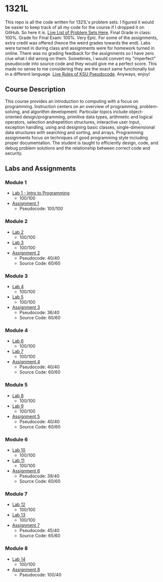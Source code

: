 # 1321L
This repo is all the code written for 1321L's problem sets. I figured it would be easier to keep track of all my code for the course if I dropped it on GitHub. So here it is. [Live List of Problem Sets Here](https://ccse.kennesaw.edu/fye/1321_labs_assignments.php). Final Grade in class: 100%. Grade for Final Exam: 100%. Very Epic. For some of the assignments, extra credit was offered (hence the weird grades towards the end). Labs were turned in during class and assignments were for homework turned in online. There was no grading feedback for the assignments so I have zero clue what I did wrong on them. Sometimes, I would convert my "imperfect" pseudocode into source code and they would give me a perfect score. This made no sense to me considering they are the exact same functionally but in a different language. [Live Rules of KSU Pseudocode](https://ccse.kennesaw.edu/fye/pseudocode/pseudocodeguide.php). Anyways, enjoy!
## Course Description
This course provides an introduction to computing with a focus on programming. Instruction centers on an overview of programming, problem-solving, and algorithm development. Particular topics include object-oriented design/programming, primitive data types, arithmetic and logical operators, selection andrepetition structures, interactive user input, exception handling, using and designing basic classes, single-dimensional data structures with searching and sorting, and arrays. Programming assignments focus on techniques of good programming style including proper documentation. The student is taught to efficiently design, code, and debug problem solutions and the relationship between correct code and security.
## Labs and Assignments
### Module 1
* [Lab 1 - Intro to Programming](https://ccse.kennesaw.edu/fye/docs/1321/labs/m1/M1%20-%20L1%20-%20Intro%20to%20CS.docx) 
  - 100/100
* [Assignment 1](https://ccse.kennesaw.edu/fye/docs/1321/labs/m1/v3/M1%20-%20A1%20-%20Pseudocode%20-%20FA19.pdf)
  - Pseudocode: 100/100
### Module 2
* [Lab 2](https://ccse.kennesaw.edu/fye/docs/1321/labs/m2/v3/M2%20-%20L2%20-%20TypeSystems%20-%20Version%203.0.docx)
  - 100/100
* [Lab 3](https://ccse.kennesaw.edu/fye/docs/1321/labs/m2/M2%20-%20L3%20-%20TypeSystems%20-%20Version%202.0.doc)
  - 100/100
* [Assignment 2](https://ccse.kennesaw.edu/fye/docs/1321/labs/m2/v3/M2%20-%20A2%20-%20TypeSystems%20-%20v3.pdf)
  - Pseudocode: 40/40
  - Source Code: 60/60
### Module 3
* [Lab 4](https://ccse.kennesaw.edu/fye/docs/1321/labs/m3/M3%20-%20L4%20-%20Selection%20Structures.docx)
  - 100/100
* [Lab 5](https://ccse.kennesaw.edu/fye/docs/1321/labs/m3/M3%20-%20L5%20-%20Selection%20Structures%20-%20Corrected.doc)
  - 100/100
* [Assignment 3](https://ccse.kennesaw.edu/fye/docs/1321/labs/m3/v3/M3%20-%20A3%20-%20Selection%20Structures%20v3_.pdf)
  - Pseudocode: 36/40
  - Source Code: 60/60
### Module 4
* [Lab 6](https://ccse.kennesaw.edu/fye/docs/1321/labs/m4/M4%20-%20L6%20-%20Loop%20Structures.doc)
  - 100/100
* [Lab 7](https://ccse.kennesaw.edu/fye/docs/1321/labs/m4/M4%20-%20L7%20-%20Loop%20Structures.doc)
  - 100/100
* [Assignment 4](https://ccse.kennesaw.edu/fye/docs/1321/labs/m4/v3/M4%20-%20A4%20-%20Loops_FA19.pdf)
  - Pseudocode: 40/40
  - Source Code: 60/60
### Module 5
* [Lab 8](https://ccse.kennesaw.edu/fye/docs/1321/labs/m5/M5%20-%20L8%20-%20Methods%20Version%201.1.doc)
  - 100/100
* [Lab 9](https://ccse.kennesaw.edu/fye/docs/1321/labs/m5/M5%20-%20L9%20-%20Methods%20Version%202.1.doc)
  - 100/100
* [Assignment 5](https://ccse.kennesaw.edu/fye/docs/1321/labs/m5/v3/M5%20-%20A5%20-%20Methods%20Version%203.0.pdf)
  - Pseudocode: 40/40
  - Source Code: 60/60
### Module 6
* [Lab 10](https://ccse.kennesaw.edu/fye/docs/1321/labs/m6/v3/M6%20-%20L10%20-%20Classes%20-%20Version%204.0.docx)
  - 100/100
* [Lab 11](https://ccse.kennesaw.edu/fye/docs/1321/labs/m6/v3/M6%20-%20L11%20-%20Classes%20-%20Version%203.0.docx)
  - 100/100
* [Assignment 6](https://ccse.kennesaw.edu/fye/docs/1321/labs/m6/v3/M6%20-%20A6%20-%20Classes%20v3.pdf)
  - Pseudocode: 39/40
  - Source Code: 60/60
### Module 7
* [Lab 12](https://ccse.kennesaw.edu/fye/docs/1321/labs/m7/M7%20-%20L12%20-%20Arrays.doc)
  - 100/100
* [Lab 13](https://ccse.kennesaw.edu/fye/docs/1321/labs/m7/M7%20-%20L13%20-%20Arrays.doc)
  - 100/100
* [Assignment 7](https://ccse.kennesaw.edu/fye/docs/1321/labs/m7/v3/M7%20-%20A7%20-%20Arrays_v4.pdf)
  - Pseudocode: 45/40
  - Source Code: 65/60
### Module 8 
* [Lab 14](https://ccse.kennesaw.edu/fye/docs/1321/labs/m8/M8%20-%20L14%20-%20Search-Sort.doc)
  - 100/100
* [Assignment 8](https://ccse.kennesaw.edu/fye/docs/1321/labs/m8/v3/M8-%20A8%20-%20Search-Sort_v2.pdf)
  - Pseudocode: 100/40